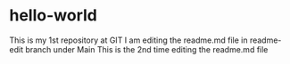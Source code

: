 # hello-world
This is my 1st repository at GIT
I am editing the readme.md file in readme-edit branch under Main
This is the 2nd time editing the readme.md file
